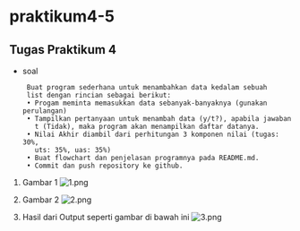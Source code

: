 # praktikum4-5

## Tugas Praktikum 4
 * soal 


        Buat program sederhana untuk menambahkan data kedalam sebuah
        list dengan rincian sebagai berikut:
        • Progam meminta memasukkan data sebanyak-banyaknya (gunakan perulangan)
        • Tampilkan pertanyaan untuk menambah data (y/t?), apabila jawaban
          t (Tidak), maka program akan menampilkan daftar datanya.
        • Nilai Akhir diambil dari perhitungan 3 komponen nilai (tugas: 30%,
          uts: 35%, uas: 35%)
        • Buat flowchart dan penjelasan programnya pada README.md.
        • Commit dan push repository ke github.



1. Gambar 1
![1.png](/gambar/1.png)

2. Gambar 2
![2.png](/gambar/2.png)


3. Hasil dari Output seperti gambar di bawah ini
![3.png](/gambar/3.png) 

